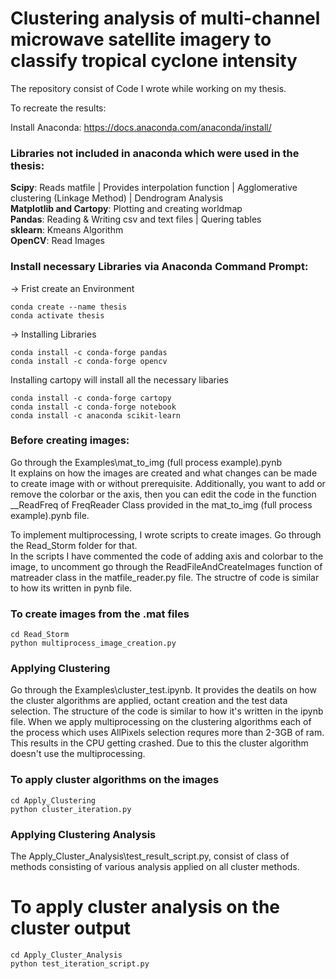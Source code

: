 # Clustering analysis of multi-channel microwave satellite imagery to classify tropical cyclone intensity

The repository consist of Code I wrote while working on my thesis.

To recreate the results:

Install Anaconda: https://docs.anaconda.com/anaconda/install/

### Libraries not included in anaconda which were used in the thesis:
**Scipy**: Reads matfile | Provides interpolation function | Agglomerative clustering (Linkage Method) | Dendrogram Analysis <br />
**Matplotlib and Cartopy**: Plotting and creating worldmap <br />
**Pandas**: Reading & Writing csv and text files | Quering tables <br />
**sklearn**: Kmeans Algorithm <br />
**OpenCV**: Read Images

### Install necessary Libraries via Anaconda Command Prompt:
-> Frist create an Environment
```
conda create --name thesis
conda activate thesis
```
-> Installing Libraries <br />
```
conda install -c conda-forge pandas
conda install -c conda-forge opencv
```
Installing cartopy will install all the necessary libaries
```
conda install -c conda-forge cartopy
conda install -c conda-forge notebook
conda install -c anaconda scikit-learn
```

### Before creating images:
Go through the Examples\mat_to_img (full process example).pynb <br/>
It explains on how the images are created and what changes can be made to create image with or without prerequisite. Additionally, you want to add or remove the colorbar or the axis, then you can edit the code in the function __ReadFreq of FreqReader Class provided in the mat_to_img (full process example).pynb file.

To implement multiprocessing, I wrote scripts to create images. Go through the Read_Storm folder for that. <br/>
In the scripts I have commented the code of adding axis and colorbar to the image, to uncomment go through the ReadFileAndCreateImages function of matreader class in the matfile_reader.py file. The structre of code is similar to how its written in pynb file.

### To create images from the .mat files
```
cd Read_Storm
python multiprocess_image_creation.py
```

### Applying Clustering
Go through the Examples\cluster_test.ipynb. It provides the deatils on how the cluster algorithms are applied, octant creation and the test data selection. The structure of the code is similar to how it's written in the ipynb file. When we apply multiprocessing on the clustering algorithms each of the process which uses AllPixels selection requres more than 2-3GB of ram. This results in the CPU getting crashed. Due to this the cluster algorithm doesn't use the multiprocessing.

### To apply cluster algorithms on the images
```
cd Apply_Clustering
python cluster_iteration.py
```

### Applying Clustering Analysis
The Apply_Cluster_Analysis\test_result_script.py, consist of class of methods consisting of various analysis applied on all cluster methods.

# To apply cluster analysis on the cluster output
```
cd Apply_Cluster_Analysis
python test_iteration_script.py
```